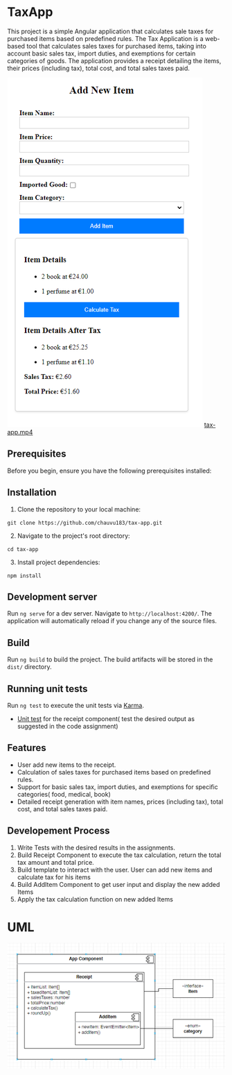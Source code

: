 # TaxApp
This project is a simple Angular application that calculates sale taxes for purchased items based on predefined rules.
The Tax Application is a web-based tool that calculates sales taxes for purchased items, taking into account basic sales tax, import duties, and exemptions for certain categories of goods. The application provides a receipt detailing the items, their prices (including tax), total cost, and total sales taxes paid.

![Alt text](src/assets/img-tax-app.png?raw=true)
[tax-app.mp4](src%2Fassets%2Ftax-app.mp4)
## Prerequisites
Before you begin, ensure you have the following prerequisites installed:

## Installation
1. Clone the repository to your local machine:
```console
git clone https://github.com/chauvu183/tax-app.git
```
2. Navigate to the project's root directory:
```console
cd tax-app
```

3. Install project dependencies:
```console
npm install
```

## Development server

Run `ng serve` for a dev server. Navigate to `http://localhost:4200/`. The application will automatically reload if you change any of the source files.


## Build

Run `ng build` to build the project. The build artifacts will be stored in the `dist/` directory.

## Running unit tests

Run `ng test` to execute the unit tests via [Karma](https://karma-runner.github.io).
- [Unit test](src/app/receipt/receipt.component.spec.ts) for the receipt component( test the desired output as suggested in the code assignment)

## Features
- User add new items to the receipt. 
- Calculation of sales taxes for purchased items based on predefined rules.
- Support for basic sales tax, import duties, and exemptions for specific categories( food, medical, book)
- Detailed receipt generation with item names, prices (including tax), total cost, and total sales taxes paid.
 
## Developement Process
1. Write Tests with the desired results in the assignments.
2. Build Receipt Component to execute the tax calculation, return the total tax amount and total price.
3. Build template to interact with the user. User can add new items and calculate tax for his items
4. Build AddItem Component to get user input and display the new added Items
5. Apply the tax calculation function on new added Items

# UML
![Screenshot 2023-09-05 100424.png](src%2Fassets%2FScreenshot%202023-09-05%20100424.png)
